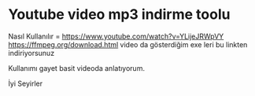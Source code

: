 # Youtube video mp3 indirme toolu
Nasıl Kullanılır = https://www.youtube.com/watch?v=YLijeJRWpVY
https://ffmpeg.org/download.html video da gösterdiğim exe leri bu linkten indiriyorsunuz

Kullanımı gayet basit videoda anlatıyorum.

İyi Seyirler 
